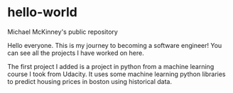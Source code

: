 # hello-world
Michael McKinney's public repository

Hello everyone. This is my journey to becoming a software engineer! You can see all the projects I have worked on here.

The first project I added is a project in python from a machine learning course I took from Udacity. It uses some machine learning python libraries to predict housing prices in boston using historical data.
